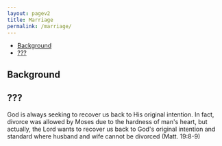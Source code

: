 ```yaml
---
layout: pagev2
title: Marriage
permalink: /marriage/
---
```

- [Background](#background)
- [???](#)

## Background

## ???

God is always seeking to recover us back to His original intention. In fact, divorce was allowed by Moses due to the hardness of man's heart, but actually, the Lord wants to recover us back to God's original intention and standard where husband and wife cannot be divorced (Matt. 19:8-9)
